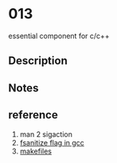 # 013
essential component for c/c++

## Description

## Notes


## reference
1. man 2 sigaction
2. [fsanitize flag in gcc](../006)
3. [makefiles](https://github.com/yinghao-liu/makefiles/tree/master/001)
